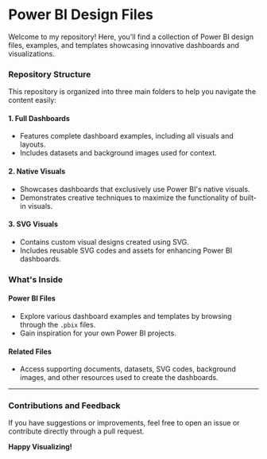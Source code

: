 # Power BI Design Files  

Welcome to my repository! Here, you'll find a collection of Power BI design files, examples, and templates showcasing innovative dashboards and visualizations.  

### Repository Structure  

This repository is organized into three main folders to help you navigate the content easily:  

#### 1. **Full Dashboards**  
   - Features complete dashboard examples, including all visuals and layouts.  
   - Includes datasets and background images used for context.  

#### 2. **Native Visuals**  
   - Showcases dashboards that exclusively use Power BI's native visuals.  
   - Demonstrates creative techniques to maximize the functionality of built-in visuals.  

#### 3. **SVG Visuals**  
   - Contains custom visual designs created using SVG.  
   - Includes reusable SVG codes and assets for enhancing Power BI dashboards.  

### What's Inside  

#### Power BI Files  
- Explore various dashboard examples and templates by browsing through the `.pbix` files.  
- Gain inspiration for your own Power BI projects.  

#### Related Files  
- Access supporting documents, datasets, SVG codes, background images, and other resources used to create the dashboards.  

---

### Contributions and Feedback  

If you have suggestions or improvements, feel free to open an issue or contribute directly through a pull request.  

**Happy Visualizing!**  
